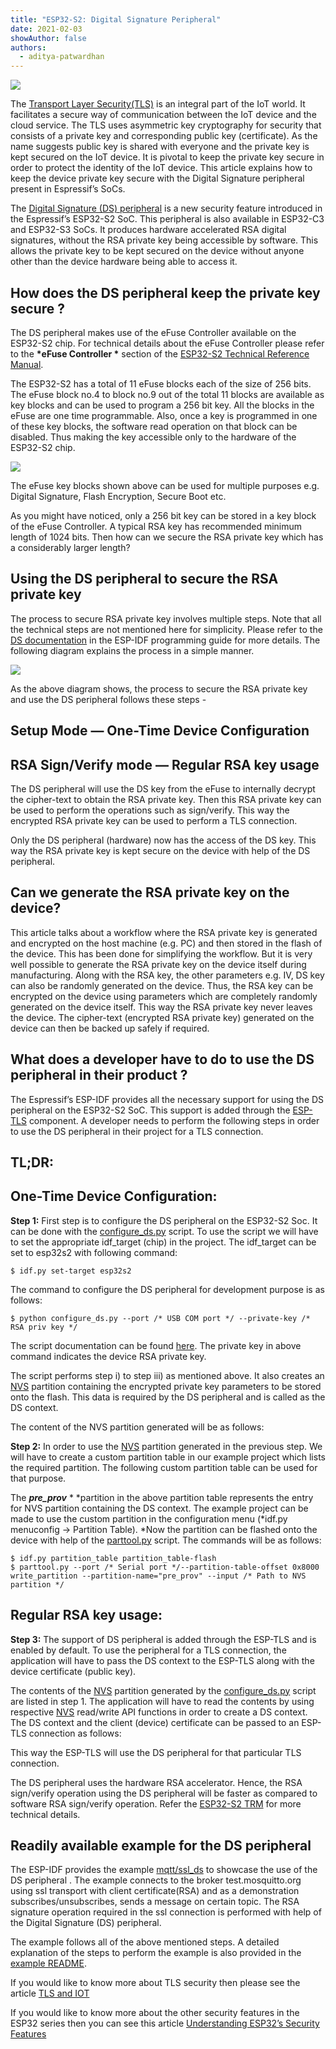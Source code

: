 ```yaml
---
title: "ESP32-S2: Digital Signature Peripheral"
date: 2021-02-03
showAuthor: false
authors: 
  - aditya-patwardhan
---
```

![](img/esps-1.webp)

The [Transport Layer Security(TLS)](https://en.wikipedia.org/wiki/Transport_Layer_Security) is an integral part of the IoT world. It facilitates a secure way of communication between the IoT device and the cloud service. The TLS uses asymmetric key cryptography for security that consists of a private key and corresponding public key (certificate). As the name suggests public key is shared with everyone and the private key is kept secured on the IoT device. It is pivotal to keep the private key secure in order to protect the identity of the IoT device. This article explains how to keep the device private key secure with the Digital Signature peripheral present in Espressif’s SoCs.

The [Digital Signature (DS) peripheral](https://docs.espressif.com/projects/esp-idf/en/latest/esp32s2/api-reference/peripherals/ds.html) is a new security feature introduced in the Espressif’s ESP32-S2 SoC. This peripheral is also available in ESP32-C3 and ESP32-S3 SoCs. It produces hardware accelerated RSA digital signatures, without the RSA private key being accessible by software. This allows the private key to be kept secured on the device without anyone other than the device hardware being able to access it.

## How does the DS peripheral keep the private key secure ?

The DS peripheral makes use of the eFuse Controller available on the ESP32-S2 chip. For technical details about the eFuse Controller please refer to the __*eFuse Controller *__ section of the [ESP32-S2 Technical Reference Manual](https://www.espressif.com/sites/default/files/documentation/esp32-s2_technical_reference_manual_en.pdf).

The ESP32-S2 has a total of 11 eFuse blocks each of the size of 256 bits. The eFuse block no.4 to block no.9 out of the total 11 blocks are available as key blocks and can be used to program a 256 bit key. All the blocks in the eFuse are one time programmable. Also, once a key is programmed in one of these key blocks, the software read operation on that block can be disabled. Thus making the key accessible only to the hardware of the ESP32-S2 chip.

![](img/esps-2.webp)

The eFuse key blocks shown above can be used for multiple purposes e.g. Digital Signature, Flash Encryption, Secure Boot etc.

As you might have noticed, only a 256 bit key can be stored in a key block of the eFuse Controller. A typical RSA key has recommended minimum length of 1024 bits. Then how can we secure the RSA private key which has a considerably larger length?

## Using the DS peripheral to secure the RSA private key

The process to secure RSA private key involves multiple steps. Note that all the technical steps are not mentioned here for simplicity. Please refer to the [DS documentation](https://docs.espressif.com/projects/esp-idf/en/latest/esp32s2/api-reference/peripherals/ds.html) in the ESP-IDF programming guide for more details. The following diagram explains the process in a simple manner.

![](img/esps-3.webp)

As the above diagram shows, the process to secure the RSA private key and use the DS peripheral follows these steps -

## Setup Mode — One-Time Device Configuration

## RSA Sign/Verify mode — Regular RSA key usage

The DS peripheral will use the DS key from the eFuse to internally decrypt the cipher-text to obtain the RSA private key. Then this RSA private key can be used to perform the operations such as sign/verify. This way the encrypted RSA private key can be used to perform a TLS connection.

Only the DS peripheral (hardware) now has the access of the DS key. This way the RSA private key is kept secure on the device with help of the DS peripheral.

## Can we generate the RSA private key on the device?

This article talks about a workflow where the RSA private key is generated and encrypted on the host machine (e.g. PC) and then stored in the flash of the device. This has been done for simplifying the workflow. But it is very well possible to generate the RSA private key on the device itself during manufacturing. Along with the RSA key, the other parameters e.g. IV, DS key can also be randomly generated on the device. Thus, the RSA key can be encrypted on the device using parameters which are completely randomly generated on the device itself. This way the RSA private key never leaves the device. The cipher-text (encrypted RSA private key) generated on the device can then be backed up safely if required.

## What does a developer have to do to use the DS peripheral in their product ?

The Espressif’s ESP-IDF provides all the necessary support for using the DS peripheral on the ESP32-S2 SoC. This support is added through the [ESP-TLS](https://docs.espressif.com/projects/esp-idf/en/latest/esp32s2/api-reference/protocols/esp_tls.html#digital-signature-with-esp-tls) component. A developer needs to perform the following steps in order to use the DS peripheral in their project for a TLS connection.

## TL;DR:

## One-Time Device Configuration:

__Step 1:__  First step is to configure the DS peripheral on the ESP32-S2 Soc. It can be done with the [configure_ds.py](https://github.com/espressif/esp-idf/blob/master/examples/protocols/mqtt/ssl_ds/configure_ds.py) script. To use the script we will have to set the appropriate idf_target (chip) in the project. The idf_target can be set to esp32s2 with following command:

```
$ idf.py set-target esp32s2
```

The command to configure the DS peripheral for development purpose is as follows:

```
$ python configure_ds.py --port /* USB COM port */ --private-key /* RSA priv key */
```

The script documentation can be found [here](https://github.com/espressif/esp-idf/blob/master/examples/protocols/mqtt/ssl_ds/README.md). The private key in above command indicates the device RSA private key.

The script performs step i) to step iii) as mentioned above. It also creates an [NVS](https://docs.espressif.com/projects/esp-idf/en/latest/esp32s2/api-reference/storage/nvs_flash.html) partition containing the encrypted private key parameters to be stored onto the flash. This data is required by the DS peripheral and is called as the DS context.

The content of the NVS partition generated will be as follows:

__Step 2:__  In order to use the [NVS](https://docs.espressif.com/projects/esp-idf/en/latest/esp32s2/api-reference/storage/nvs_flash.html) partition generated in the previous step. We will have to create a custom partition table in our example project which lists the required partition. The following custom partition table can be used for that purpose.

The __*pre_prov*__ * *partition in the above partition table represents the entry for NVS partition containing the DS context. The example project can be made to use the custom partition in the configuration menu (*idf.py menuconfig -> Partition Table). *Now the partition can be flashed onto the device with help of the [parttool.py](https://docs.espressif.com/projects/esp-idf/en/latest/esp32/api-guides/partition-tables.html#partition-tool-parttool-py) script. The commands will be as follows:

```
$ idf.py partition_table partition_table-flash
$ parttool.py --port /* Serial port */--partition-table-offset 0x8000 write_partition --partition-name="pre_prov" --input /* Path to NVS partition */
```

## Regular RSA key usage:

__Step 3:__  The support of DS peripheral is added through the ESP-TLS and is enabled by default. To use the peripheral for a TLS connection, the application will have to pass the DS context to the ESP-TLS along with the device certificate (public key).

The contents of the [NVS](https://docs.espressif.com/projects/esp-idf/en/latest/esp32s2/api-reference/storage/nvs_flash.html) partition generated by the [configure_ds.py](https://github.com/espressif/esp-idf/blob/master/examples/protocols/mqtt/ssl_ds/configure_ds.py) script are listed in step 1. The application will have to read the contents by using respective [NVS](https://docs.espressif.com/projects/esp-idf/en/latest/esp32s2/api-reference/storage/nvs_flash.html) read/write API functions in order to create a DS context. The DS context and the client (device) certificate can be passed to an ESP-TLS connection as follows:

This way the ESP-TLS will use the DS peripheral for that particular TLS connection.

The DS peripheral uses the hardware RSA accelerator. Hence, the RSA sign/verify operation using the DS peripheral will be faster as compared to software RSA sign/verify operation. Refer the [ESP32-S2 TRM](https://www.espressif.com/sites/default/files/documentation/esp32-s2_technical_reference_manual_en.pdf) for more technical details.

## Readily available example for the DS peripheral

The ESP-IDF provides the example [mqtt/ssl_ds](https://github.com/espressif/esp-idf/tree/master/examples/protocols/mqtt/ssl_ds) to showcase the use of the DS peripheral . The example connects to the broker test.mosquitto.org using ssl transport with client certificate(RSA) and as a demonstration subscribes/unsubscribes, sends a message on certain topic. The RSA signature operation required in the ssl connection is performed with help of the Digital Signature (DS) peripheral.

The example follows all of the above mentioned steps. A detailed explanation of the steps to perform the example is also provided in the [example README](https://github.com/espressif/esp-idf/blob/master/examples/protocols/mqtt/ssl_ds/README.md).

If you would like to know more about TLS security then please see the article [TLS and IOT](https://medium.com/the-esp-journal/esp32-tls-transport-layer-security-and-iot-devices-3ac93511f6d8)

If you would like to know more about the other security features in the ESP32 series then you can see this article [Understanding ESP32’s Security Features](https://medium.com/the-esp-journal/understanding-esp32s-security-features-14483e465724)
